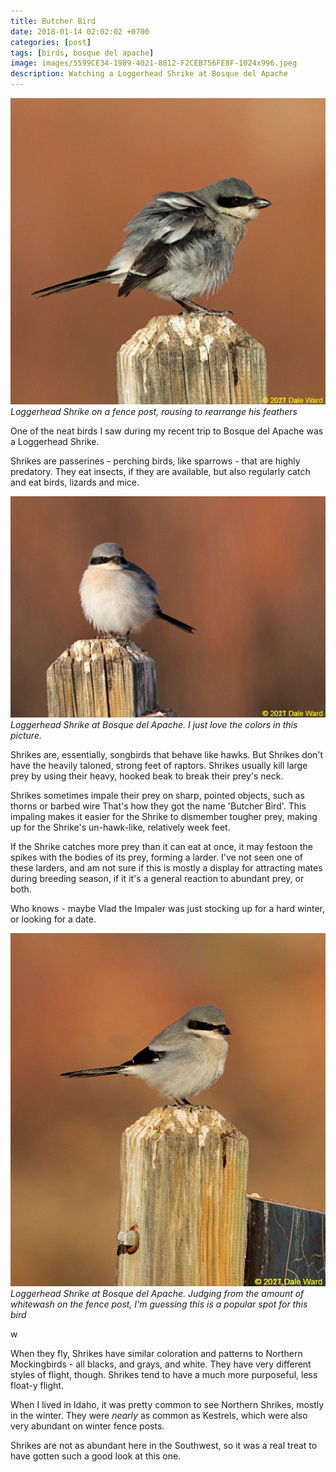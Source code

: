 ```yaml
---
title: Butcher Bird
date: 2018-01-14 02:02:02 +0700
categories: [post]
tags: [birds, bosque del apache]
image: images/5599CE34-1989-4021-8812-F2CEB756FE8F-1024x996.jpeg
description: Watching a Loggerhead Shrike at Bosque del Apache
---
```


![Loggerhead shrike](images/5599CE34-1989-4021-8812-F2CEB756FE8F-1024x996.jpeg) *Loggerhead Shrike on a fence post, rousing to rearrange his feathers*

One of the neat birds I saw during my recent trip to Bosque del Apache was a Loggerhead Shrike.

Shrikes are passerines - perching birds, like sparrows - that are highly predatory. They eat insects, if they are available, but also regularly catch and eat birds, lizards and mice.


![Loggerhead Shrike](images/FAF6553F-B1B5-4ED9-B250-81CA68002B80-1024x719.jpeg) *Loggerhead Shrike at Bosque del Apache. I just love the colors in this picture.*

Shrikes are, essentially, songbirds that behave like hawks. But Shrikes don't have the heavily taloned, strong feet of raptors. Shrikes usually kill large prey by using their heavy, hooked beak to break their prey's neck.

Shrikes sometimes impale their prey on sharp, pointed objects, such as thorns or barbed wire That's how they got the name 'Butcher Bird'. This impaling makes it easier for the Shrike to dismember tougher prey, making up for the Shrike's un-hawk-like, relatively week feet.

If the Shrike catches more prey than it can eat at once, it may festoon the spikes with the bodies of its prey, forming a larder. I've not seen one of these larders, and am not sure if this is mostly a display for attracting mates during breeding season, if it it's a general reaction to abundant prey, or both.

Who knows - maybe Vlad the Impaler was just stocking up for a hard winter, or looking for a date.

![Loggerhead Shrike](images/5BD18F62-D439-4A7B-B7A4-3263FE98B7A4-914x1024.jpeg) *Loggerhead Shrike at Bosque del Apache. Judging from the amount of whitewash on the fence post, I'm guessing this is a popular spot for this bird*

w

When they fly, Shrikes have similar coloration and patterns to Northern Mockingbirds - all blacks, and grays, and white. They have very different styles of flight, though. Shrikes tend to have a much more purposeful, less float-y flight.

When I lived in Idaho, it was pretty common to see Northern Shrikes, mostly in the winter. They were _nearly_ as common as Kestrels, which were also very abundant on winter fence posts.

Shrikes are not as abundant here in the Southwest, so it was a real treat to have gotten such a good look at this one.